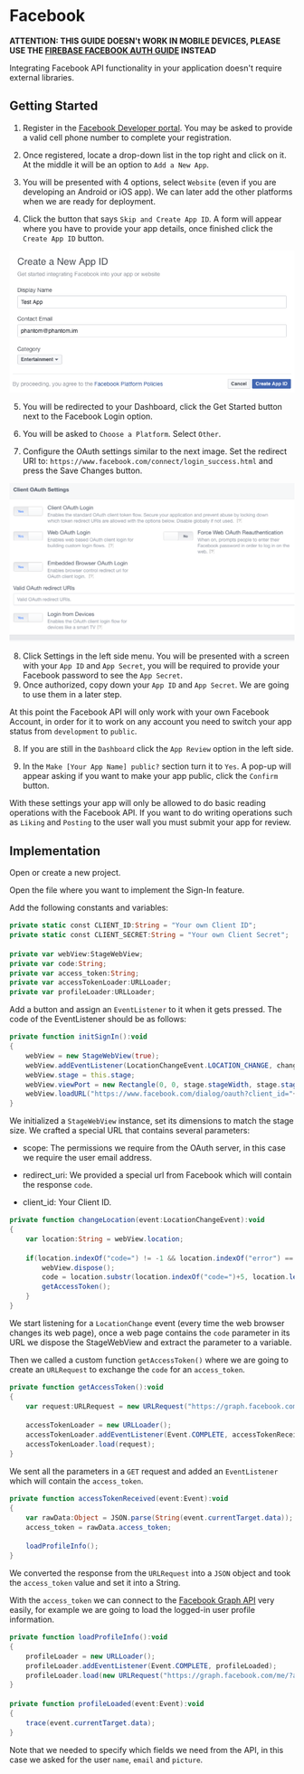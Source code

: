 # Facebook

**ATTENTION: THIS GUIDE DOESN't WORK IN MOBILE DEVICES, PLEASE USE THE [FIREBASE FACEBOOK AUTH GUIDE](https://github.com/PhantomAppDevelopment/firebase-as3/tree/master/auth/facebook) INSTEAD**

Integrating Facebook API functionality in your application doesn't require external libraries.

## Getting Started

1. Register in the [Facebook Developer portal](https://developers.facebook.com/). You may be asked to provide a valid cell phone number to complete your registration.
  
2. Once registered, locate a drop-down list in the top right and click on it. At the middle it will be an option to `Add a New App`.
  
3. You will be presented with 4 options, select `Website` (even if you are developing an Android or iOS app). We can later add the other platforms when we are ready for deployment.

4. Click the button that says `Skip and Create App ID`. A form will appear where you have to provide your app details, once finished click the `Create App ID` button.

![Correct Settings](./images/1.png)

5. You will be redirected to your Dashboard, click the Get Started button next to the Facebook Login option.

6. You will be asked to `Choose a Platform`. Select `Other`.

7. Configure the OAuth settings similar to the next image. Set the redirect URI to: `https://www.facebook.com/connect/login_success.html` and press the Save Changes button.


![Correct Settings](./images/2.png)

8. Click Settings in the left side menu. You will be presented with a screen with your `App ID` and `App Secret`, you will be required to provide your Facebook password to see the `App Secret`.
9. Once authorized, copy down your `App ID` and `App Secret`. We are going to use them in a later step.

At this point the Facebook API will only work with your own Facebook Account, in order for it to work on any account you need to switch your app status from `development` to `public`.

8. If you are still in the `Dashboard` click the `App Review` option in the left side.

9. In the `Make [Your App Name] public?` section turn it to `Yes`. A pop-up will appear asking if you want to make your app public, click the `Confirm` button.

With these settings your app will only be allowed to do basic reading operations with the Facebook API. If you want to do writing operations such as `Liking` and `Posting` to the user wall you must submit your app for review.

## Implementation

Open or create a new project.

Open the file where you want to implement the Sign-In feature.

Add the following constants and variables:

```actionscript
private static const CLIENT_ID:String = "Your own Client ID";
private static const CLIENT_SECRET:String = "Your own Client Secret";
			
private var webView:StageWebView;
private var code:String;
private var access_token:String;
private var accessTokenLoader:URLLoader;
private var profileLoader:URLLoader;
```
Add a button and assign an `EventListener` to it when it gets pressed. The code of the EventListener should be as follows:

```actionscript
private function initSignIn():void
{
	webView = new StageWebView(true);
	webView.addEventListener(LocationChangeEvent.LOCATION_CHANGE, changeLocation);
	webView.stage = this.stage;
	webView.viewPort = new Rectangle(0, 0, stage.stageWidth, stage.stageHeight);
	webView.loadURL("https://www.facebook.com/dialog/oauth?client_id="+CLIENT_ID+"&redirect_uri=https://www.facebook.com/connect/login_success.html&scope=email");
}
```

We initialized a `StageWebView` instance, set its dimensions to match the stage size. We crafted a special URL that contains several parameters:

* scope: The permissions we require from the OAuth server, in this case we require the user email address.

* redirect_uri: We provided a special url from Facebook which will contain the response `code`.

* client_id: Your Client ID.

```actionscript
private function changeLocation(event:LocationChangeEvent):void
{
	var location:String = webView.location;

	if(location.indexOf("code=") != -1 && location.indexOf("error") == -1){
		webView.dispose();
		code = location.substr(location.indexOf("code=")+5, location.length);
		getAccessToken();
	}			
}
```

We start listening for a `LocationChange` event (every time the web browser changes its web page), once a web page contains the `code` parameter in its URL we dispose the StageWebView and extract the parameter to a variable.

Then we called a custom function `getAccessToken()` where we are going to create an `URLRequest` to exchange the `code` for an `access_token`.

```actionscript
private function getAccessToken():void
{				
	var request:URLRequest = new URLRequest("https://graph.facebook.com/v2.3/oauth/access_token?client_id="+CLIENT_ID+"&redirect_uri=https://www.facebook.com/connect/login_success.html&client_secret="+CLIENT_SECRET+"&code="+code);

	accessTokenLoader = new URLLoader();
	accessTokenLoader.addEventListener(Event.COMPLETE, accessTokenReceived);
	accessTokenLoader.load(request);
}
```

We sent all the parameters in a `GET` request and added an `EventListener` which will contain the `access_token`.

```actionscript
private function accessTokenReceived(event:Event):void
{				
	var rawData:Object = JSON.parse(String(event.currentTarget.data));
	access_token = rawData.access_token;
				
	loadProfileInfo();
}
```

We converted the response from the `URLRequest` into a `JSON` object and took the `access_token` value and set it into a String.

With the `access_token` we can connect to the [Facebook Graph API](https://developers.facebook.com/docs/graph-api) very easily, for example we are going to load the logged-in user profile information.


```actionscript
private function loadProfileInfo():void
{
	profileLoader = new URLLoader();
	profileLoader.addEventListener(Event.COMPLETE, profileLoaded);
	profileLoader.load(new URLRequest("https://graph.facebook.com/me/?access_token="+access_token+"&fields=name,email,picture.type(large)"));
}
			
private function profileLoaded(event:Event):void
{
	trace(event.currentTarget.data);
}
```

Note that we needed to specify which fields we need from the API, in this case we asked for the user `name`, `email` and `picture`.